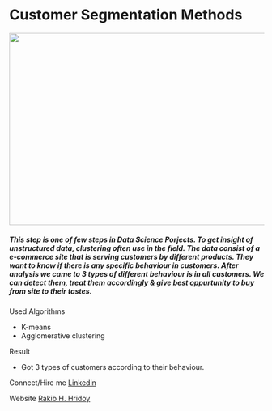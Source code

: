 <h1> Customer Segmentation Methods </h1>
<img src= "https://blog.intercomassets.com/blog/wp-content/uploads/2020/10/Customer-segmentation-performance-matrix.png" height= "380px" width= "780px">

<h5> This step is one of few steps in Data Science Porjects. To get insight of unstructured data, clustering often use in the field. The data consist of a e-commerce site that is serving customers by different products. They want to know if there is any specific behaviour in customers. After analysis we came to 3 types of different behaviour is in all customers. We can detect them, treat them accordingly & give best oppurtunity to buy from site to their tastes.</h5>

Used Algorithms
  - K-means 
  - Agglomerative clustering



Result
   * Got 3 types of customers according to their behaviour. 
   











   
Conncet/Hire me 
[Linkedin](https://linkedin.com/in/rakibhhridoy)







Website 
[Rakib H. Hridoy](https://rakibhhridoy.github.io)
